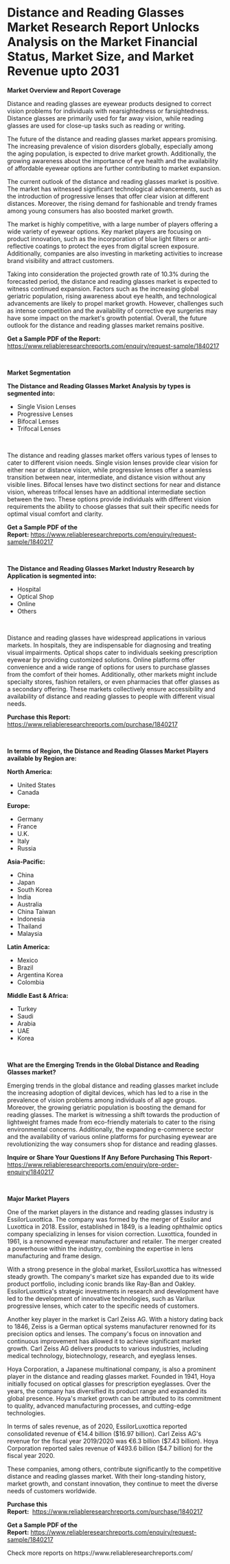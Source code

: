 <p><h1>Distance and Reading Glasses Market Research Report Unlocks Analysis on the Market Financial Status, Market Size, and Market Revenue upto 2031</h1></p><p><strong>Market Overview and Report Coverage</strong></p>
<p><p>Distance and reading glasses are eyewear products designed to correct vision problems for individuals with nearsightedness or farsightedness. Distance glasses are primarily used for far away vision, while reading glasses are used for close-up tasks such as reading or writing.</p><p>The future of the distance and reading glasses market appears promising. The increasing prevalence of vision disorders globally, especially among the aging population, is expected to drive market growth. Additionally, the growing awareness about the importance of eye health and the availability of affordable eyewear options are further contributing to market expansion.</p><p>The current outlook of the distance and reading glasses market is positive. The market has witnessed significant technological advancements, such as the introduction of progressive lenses that offer clear vision at different distances. Moreover, the rising demand for fashionable and trendy frames among young consumers has also boosted market growth.</p><p>The market is highly competitive, with a large number of players offering a wide variety of eyewear options. Key market players are focusing on product innovation, such as the incorporation of blue light filters or anti-reflective coatings to protect the eyes from digital screen exposure. Additionally, companies are also investing in marketing activities to increase brand visibility and attract customers.</p><p>Taking into consideration the projected growth rate of 10.3% during the forecasted period, the distance and reading glasses market is expected to witness continued expansion. Factors such as the increasing global geriatric population, rising awareness about eye health, and technological advancements are likely to propel market growth. However, challenges such as intense competition and the availability of corrective eye surgeries may have some impact on the market's growth potential. Overall, the future outlook for the distance and reading glasses market remains positive.</p></p>
<p><strong>Get a Sample PDF of the Report:</strong> <a href="https://www.reliableresearchreports.com/enquiry/request-sample/1840217">https://www.reliableresearchreports.com/enquiry/request-sample/1840217</a></p>
<p>&nbsp;</p>
<p><strong>Market Segmentation</strong></p>
<p><strong>The Distance and Reading Glasses Market Analysis by types is segmented into:</strong></p>
<p><ul><li>Single Vision Lenses</li><li>Progressive Lenses</li><li>Bifocal Lenses</li><li>Trifocal Lenses</li></ul></p>
<p>&nbsp;</p>
<p><p>The distance and reading glasses market offers various types of lenses to cater to different vision needs. Single vision lenses provide clear vision for either near or distance vision, while progressive lenses offer a seamless transition between near, intermediate, and distance vision without any visible lines. Bifocal lenses have two distinct sections for near and distance vision, whereas trifocal lenses have an additional intermediate section between the two. These options provide individuals with different vision requirements the ability to choose glasses that suit their specific needs for optimal visual comfort and clarity.</p></p>
<p><strong>Get a Sample PDF of the Report:</strong>&nbsp;<a href="https://www.reliableresearchreports.com/enquiry/request-sample/1840217">https://www.reliableresearchreports.com/enquiry/request-sample/1840217</a></p>
<p>&nbsp;</p>
<p><strong>The Distance and Reading Glasses Market Industry Research by Application is segmented into:</strong></p>
<p><ul><li>Hospital</li><li>Optical Shop</li><li>Online</li><li>Others</li></ul></p>
<p>&nbsp;</p>
<p><p>Distance and reading glasses have widespread applications in various markets. In hospitals, they are indispensable for diagnosing and treating visual impairments. Optical shops cater to individuals seeking prescription eyewear by providing customized solutions. Online platforms offer convenience and a wide range of options for users to purchase glasses from the comfort of their homes. Additionally, other markets might include specialty stores, fashion retailers, or even pharmacies that offer glasses as a secondary offering. These markets collectively ensure accessibility and availability of distance and reading glasses to people with different visual needs.</p></p>
<p><strong>Purchase this Report:</strong>&nbsp; <a href="https://www.reliableresearchreports.com/purchase/1840217">https://www.reliableresearchreports.com/purchase/1840217</a></p>
<p>&nbsp;</p>
<p><strong>In terms of Region, the Distance and Reading Glasses Market Players available by Region are:</strong></p>
<p>
    <p> <strong> North America: </strong>
        <ul>
            <li>United States</li>
            <li>Canada</li>
        </ul>
        </p> 
    <p> <strong> Europe: </strong>
        <ul>
            <li>Germany</li>
            <li>France</li>
            <li>U.K.</li>
            <li>Italy</li>
            <li>Russia</li>
        </ul>
        </p> 
    <p> <strong> Asia-Pacific: </strong>
        <ul>
            <li>China</li>
            <li>Japan</li>
            <li>South Korea</li>
            <li>India</li>
            <li>Australia</li>
            <li>China Taiwan</li>
            <li>Indonesia</li>
            <li>Thailand</li>
            <li>Malaysia</li>
        </ul>
        </p> 
    <p> <strong> Latin America: </strong>
        <ul>
            <li>Mexico</li>
            <li>Brazil</li>
            <li>Argentina Korea</li>
            <li>Colombia</li>
        </ul>
        </p> 
    <p> <strong> Middle East & Africa: </strong>
        <ul>
            <li>Turkey</li>
            <li>Saudi</li>
            <li>Arabia</li>
            <li>UAE</li>
            <li>Korea</li>
        </ul>
    </p>
    </p>
<p>&nbsp;</p>
<p><strong>What are the Emerging Trends in the Global Distance and Reading Glasses market?</strong></p>
<p><p>Emerging trends in the global distance and reading glasses market include the increasing adoption of digital devices, which has led to a rise in the prevalence of vision problems among individuals of all age groups. Moreover, the growing geriatric population is boosting the demand for reading glasses. The market is witnessing a shift towards the production of lightweight frames made from eco-friendly materials to cater to the rising environmental concerns. Additionally, the expanding e-commerce sector and the availability of various online platforms for purchasing eyewear are revolutionizing the way consumers shop for distance and reading glasses.</p></p>
<p><strong>Inquire or Share Your Questions If Any Before Purchasing This Report</strong>- <a href="https://www.reliableresearchreports.com/enquiry/pre-order-enquiry/1840217">https://www.reliableresearchreports.com/enquiry/pre-order-enquiry/1840217</a></p>
<p>&nbsp;</p>
<p><strong>Major Market Players</strong></p>
<p><p>One of the market players in the distance and reading glasses industry is EssilorLuxottica. The company was formed by the merger of Essilor and Luxottica in 2018. Essilor, established in 1849, is a leading ophthalmic optics company specializing in lenses for vision correction. Luxottica, founded in 1961, is a renowned eyewear manufacturer and retailer. The merger created a powerhouse within the industry, combining the expertise in lens manufacturing and frame design.</p><p>With a strong presence in the global market, EssilorLuxottica has witnessed steady growth. The company's market size has expanded due to its wide product portfolio, including iconic brands like Ray-Ban and Oakley. EssilorLuxottica's strategic investments in research and development have led to the development of innovative technologies, such as Varilux progressive lenses, which cater to the specific needs of customers.</p><p>Another key player in the market is Carl Zeiss AG. With a history dating back to 1846, Zeiss is a German optical systems manufacturer renowned for its precision optics and lenses. The company's focus on innovation and continuous improvement has allowed it to achieve significant market growth. Carl Zeiss AG delivers products to various industries, including medical technology, biotechnology, research, and eyeglass lenses.</p><p>Hoya Corporation, a Japanese multinational company, is also a prominent player in the distance and reading glasses market. Founded in 1941, Hoya initially focused on optical glasses for prescription eyeglasses. Over the years, the company has diversified its product range and expanded its global presence. Hoya's market growth can be attributed to its commitment to quality, advanced manufacturing processes, and cutting-edge technologies.</p><p>In terms of sales revenue, as of 2020, EssilorLuxottica reported consolidated revenue of €14.4 billion ($16.97 billion). Carl Zeiss AG's revenue for the fiscal year 2019/2020 was €6.3 billion ($7.43 billion). Hoya Corporation reported sales revenue of ¥493.6 billion ($4.7 billion) for the fiscal year 2020.</p><p>These companies, among others, contribute significantly to the competitive distance and reading glasses market. With their long-standing history, market growth, and constant innovation, they continue to meet the diverse needs of customers worldwide.</p></p>
<p><strong>Purchase this Report:</strong>&nbsp;&nbsp;<a href="https://www.reliableresearchreports.com/purchase/1840217">https://www.reliableresearchreports.com/purchase/1840217</a></p>
<p></p>
<p><strong>Get a Sample PDF of the Report:</strong>&nbsp;<a href="https://www.reliableresearchreports.com/enquiry/request-sample/1840217">https://www.reliableresearchreports.com/enquiry/request-sample/1840217</a></p>
<p>Check more reports on https://www.reliableresearchreports.com/</p>